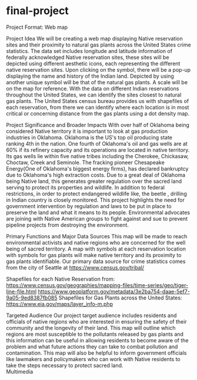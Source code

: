 # final-project
Project Format: Web map
 
Project Idea
We will be creating a web map displaying Native reservation sites and their proximity to natural gas plants across the United States crime statistics. The data set includes longitude and latitude information of federally acknowledged Native reservation sites, these sites will be depicted using different aesthetic icons, each representing the different native reservation sites. Upon clicking on the symbol, there will be a pop-up displaying the name and history of the Indian land. Depicted by using another unique symbol will be that of the natural gas plants. A scale will be on the map for reference.
With the data on different Indian reservations throughout the United States, we can identify the sites closest to natural gas plants. The United States census bureau provides us with  shapefiles of each reservation, from there we can identify where each location is in most critical or concerning distance from the gas plants using a dot density map.
 
Project Significance and Broader Impacts
With over half of Oklahoma being considered Native territory it is important to look at gas production industries in Oklahoma. Oklahoma is the US's top oil producing state ranking 4th in the nation. One fourth of Oklahoma's oil and gas wells are at 60%  if its refinery capacity and its operations are located in native territory. Its gas wells lie within five native tribes including the Cherokee, Chickasaw, Choctaw, Creek and Seminole. The fracking pioneer Chesapeake Energy(One of Oklahoma's biggest energy firms), has  declared bankruptcy  due to Oklahoma's high extraction costs. Due to a great deal of Oklahoma being Native land, this generates greater regulation over the sacred land serving to protect its properties and wildlife. In addition to federal restrictions, in order to protect  endangered wildlife like, the beetle , drilling in Indian country is closely monitored. This project highlights the need for government intervention by regulation and laws to be put in place to preserve the land and what it means to its people. Environmental advocates are joining with Native American groups to fight against and sue to prevent pipeline projects from destroying the environment. 
 
Primary Functions and Major Data Sources
This map will be made to reach environmental activists and native regions who are concerned for the well being of sacred territory.  A map with symbols at each reservation location with symbols for gas plants will make native territory and its proximity to gas plants identifiable.
Our primary data source for crime statistics comes from the city of Seattle at https://www.census.gov/tribal/


Shapefiles for each Native Reservation from:
https://www.census.gov/geographies/mapping-files/time-series/geo/tiger-line-file.html 
https://www.geoplatform.gov/metadata/3e2ba754-daae-5ef7-9a05-9ed8387fb085
Shapefiles for Gas Plants across the United States:
https://www.eia.gov/maps/layer_info-m.php 
 
Targeted Audience
Our project target audience includes residents and officials of native regions who are interested in ensuring the safety of their community and the longevity of their land. This map will outline which regions are most susceptible to the pollutants released by gas plants and this information can be useful in allowing residents to become aware of the problem and what future actions they can take to combat pollution and contamination. This map will also be helpful to inform government officials like lawmakers and policymakers who can work with Native residents to take the steps necessary to protect sacred land.  
Multimedia 
